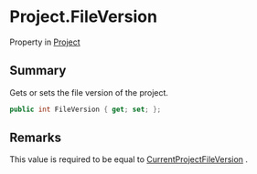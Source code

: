 # Project.FileVersion

Property in [Project](/docs/api/csharp/yarn.compiler.project.md)

## Summary


Gets or sets the file version of the project.


```csharp
public int FileVersion { get; set; };
```

## Remarks


This value is required to be equal to  <a href="yarn.compiler.project.currentprojectfileversion.md">CurrentProjectFileVersion</a> .


